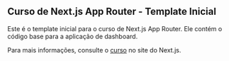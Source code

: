 ## Curso de Next.js App Router - Template Inicial

Este é o template inicial para o curso de Next.js App Router. Ele contém o código base para a aplicação de dashboard.

Para mais informações, consulte o [curso](https://nextjs.org/learn) no site do Next.js.
